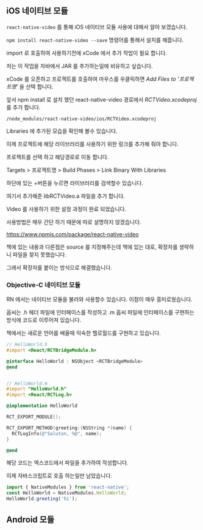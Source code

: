 ## iOS 네이티브 모듈

`react-native-video` 를 통해 iOS 네이티브 모듈 사용에 대해서 알아 보겠습니다.

`npm install react-native-video --save` 명령어를 통해서 설치를 해줍니다.

import 로 호출하여 사용하기전에 xCode 에서 추가 작업이 필요 합니다.

저는 이 작업을 자바에서 JAR 를 추가하는일에 비유하고 싶습니다.

xCode 를 오픈하고 프로젝트를 호출하여 마우스를 우클릭하면 *Add Files to '프로젝트명'* 을 선택 합니다.

앞서 npm install 로 설치 했던 react-native-video 경로에서 *RCTVideo.xcodeproj* 를 추가 합니다.

`/node_modules/react-native-video/ios/RCTVideo.xcodeproj`

Libraries 에 추가된 모습을 확인해 볼수 있습니다.

이제 프로젝트에 해당 라이브러리를 사용하기 위한 링크를 추가해 줘야 합니다.

프로젝트를 선택 하고 해당경로로 이동 합니다.

Targets > 프로젝트명 > Build Phases > Link Binary With Libraries

하단에 있는 +버튼을 누르면 라이브러리를 검색할수 있습니다.

여기서 추가해준 libRCTVideo.a 파일을 추가 합니다.

Video 를 사용하기 위한 설정 과정이 완료 되었습니다.

사용방법은 매우 간단 하기 때문에 따로 설명하지 않겠습니다.

https://www.npmjs.com/package/react-native-video

책에 있는 내용과 다른점은 source 를 지정해주는데 책에 있는 대로, 확장자를 생략하니 파일을 찾지 못했습니다.

그래서 확장자를 붙이는 방식으로 해결했습니다.

### Objective-C 네이티브 모듈

RN 에서는 네이티브 모듈을 불러와 사용할수 있습니다. 이점이 매우 흥미로웠습니다.

옵씨는 .h 헤더 파일에 인터페이스를 작성하고 .m 옵씨 파일에 인터페이스를 구현하는 방식에 코드로 이루어져 있습니다.

책에서는 새로운 언어를 배울때 익숙한 헬로월드를 구현하고 있습니다.
```objective-c
// HelloWorld.h
#import <React/RCTBridgeModule.h>

@interface HelloWorld : NSObject <RCTBridgeModule>
@end


// HelloWorld.m
#import "HelloWorld.h"
#import <React/RCTLog.h>

@implementation HelloWorld

RCT_EXPORT_MODULE();

RCT_EXPORT_METHOD(greeting:(NSString *)name) {
  RCTLogInfo(@"Saluton, %@", name);
}

@end
```

해당 코드는 엑스코드에서 파일을 추가하여 작성합니다.

이제 자바스크립트로 호출 하는일만 남았습니다.

```js
import { NativeModules } from 'react-native';
const HelloWorld = NativeModules.HelloWorld;
HelloWorld.greeting('hi');
```
## Android 모듈
